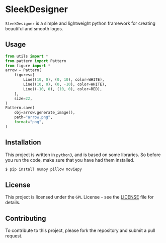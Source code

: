 # SleekDesigner

`SleekDesigner` is a simple and lightweight python framework for creating beautiful and smooth logos.

## Usage

```python
from utils import *
from pattern import Pattern
from figure import *
arrow = Pattern(
    figures=[
        Line((10, 0), (0, 10), color=WHITE),
        Line((10, 0), (0, -10), color=WHITE),
        Line((-10, 0), (10, 0), color=RED),
    ],
    size=22,
)
Pattern.save(
    obj=arrow.generate_image(),
    path="arrow.png",
    format="png",
)
```

## Installation

This project is written in `python3`, and is based on some libraries. So before you run the code, make sure that you have had them installed.

```bash
$ pip install numpy pillow moviepy
```

## License

This project is licensed under the `GPL` License - see the [LICENSE](LICENSE) file for details.

## Contributing

To contribute to this project, please fork the repository and submit a pull request.
